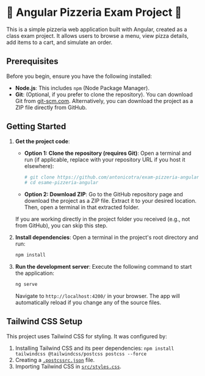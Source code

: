 # 🍕 Angular Pizzeria Exam Project 🍕

This is a simple pizzeria web application built with Angular, created as a class exam project. It allows users to browse a menu, view pizza details, add items to a cart, and simulate an order.

## Prerequisites

Before you begin, ensure you have the following installed:
*   **Node.js**: This includes `npm` (Node Package Manager).
*   **Git**: (Optional, if you prefer to clone the repository). You can download Git from [git-scm.com](https://git-scm.com/). Alternatively, you can download the project as a ZIP file directly from GitHub.

## Getting Started

1.  **Get the project code**:
    *   **Option 1: Clone the repository (requires Git)**:
        Open a terminal and run (if applicable, replace with your repository URL if you host it elsewhere):
        ```bash
        # git clone https://github.com/antonicotra/exam-pizzeria-angular.git
        # cd esame-pizzeria-angular
        ```
    *   **Option 2: Download ZIP**:
        Go to the GitHub repository page and download the project as a ZIP file. Extract it to your desired location. Then, open a terminal in that extracted folder.

    If you are working directly in the project folder you received (e.g., not from GitHub), you can skip this step.

2.  **Install dependencies**:
    Open a terminal in the project's root directory and run:
    ```bash
    npm install
    ```

3.  **Run the development server**:
    Execute the following command to start the application:
    ```bash
    ng serve
    ```
    Navigate to `http://localhost:4200/` in your browser. The app will automatically reload if you change any of the source files.

## Tailwind CSS Setup

This project uses Tailwind CSS for styling. It was configured by:
1.  Installing Tailwind CSS and its peer dependencies: `npm install tailwindcss @tailwindcss/postcss postcss --force`
2.  Creating a [`.postcssrc.json`](./.postcssrc.json) file.
3.  Importing Tailwind CSS in [`src/styles.css`](src/styles.css).
